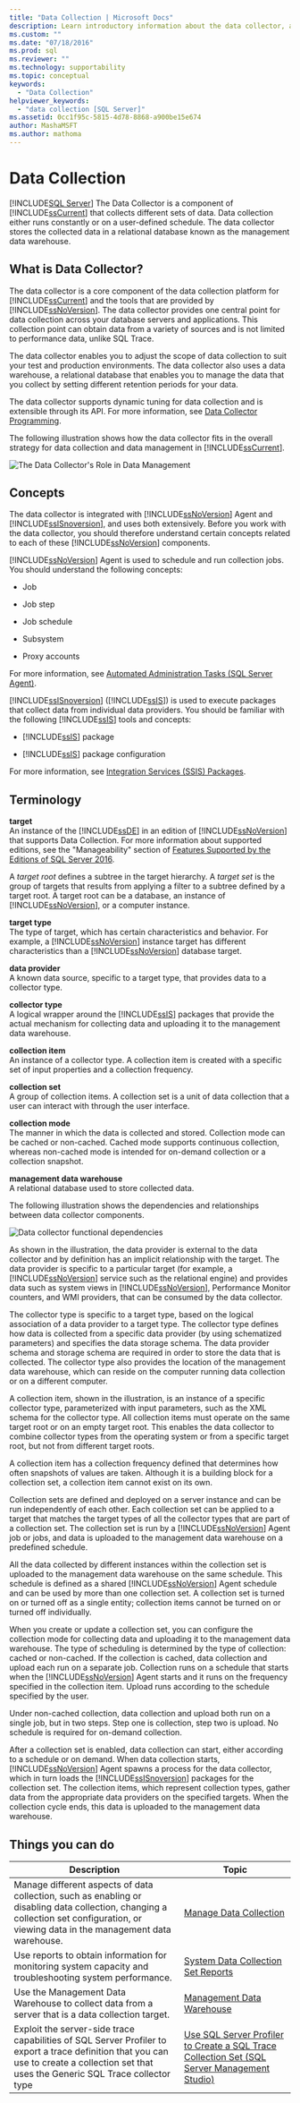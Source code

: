 ```yaml
---
title: "Data Collection | Microsoft Docs"
description: Learn introductory information about the data collector, a component of SQL Server 2019 that collects different sets of data.
ms.custom: ""
ms.date: "07/18/2016"
ms.prod: sql
ms.reviewer: ""
ms.technology: supportability
ms.topic: conceptual
keywords: 
  - "Data Collection"
helpviewer_keywords: 
  - "data collection [SQL Server]"
ms.assetid: 0cc1f95c-5815-4d78-8868-a900be15e674
author: MashaMSFT
ms.author: mathoma
---
```

# Data Collection
 [!INCLUDE[SQL Server](../../includes/applies-to-version/_ssnoversion.md)]
  The Data Collector is a component of [!INCLUDE[ssCurrent](../../includes/sscurrent-md.md)] that collects different sets of data. Data collection either runs constantly or on a user-defined schedule. The data collector stores the collected data in a relational database known as the management data warehouse.  
  
## What is Data Collector? 
 The data collector is a core component of the data collection platform for [!INCLUDE[ssCurrent](../../includes/sscurrent-md.md)] and the tools that are provided by [!INCLUDE[ssNoVersion](../../includes/ssnoversion-md.md)]. The data collector provides one central point for data collection across your database servers and applications. This collection point can obtain data from a variety of sources and is not limited to performance data, unlike SQL Trace.  
  
 The data collector enables you to adjust the scope of data collection to suit your test and production environments. The data collector also uses a data warehouse, a relational database that enables you to manage the data that you collect by setting different retention periods for your data.  
  
 The data collector supports dynamic tuning for data collection and is extensible through its API. For more information, see [Data Collector Programming](https://msdn.microsoft.com/library/53b4752b-055d-4716-b2bc-75b4cce84101).  
  
 The following illustration shows how the data collector fits in the overall strategy for data collection and data management in [!INCLUDE[ssCurrent](../../includes/sscurrent-md.md)].  
  
 ![The Data Collector's Role in Data Management](../../relational-databases/data-collection/media/datacollectorroleindatastrategy.gif "The Data Collector's Role in Data Management")  
  
## Concepts  
 The data collector is integrated with [!INCLUDE[ssNoVersion](../../includes/ssnoversion-md.md)] Agent and [!INCLUDE[ssISnoversion](../../includes/ssisnoversion-md.md)], and uses both extensively. Before you work with the data collector, you should therefore understand certain concepts related to each of these [!INCLUDE[ssNoVersion](../../includes/ssnoversion-md.md)] components.  
  
 [!INCLUDE[ssNoVersion](../../includes/ssnoversion-md.md)] Agent is used to schedule and run collection jobs. You should understand the following concepts:  
  
-   Job  
  
-   Job step  
  
-   Job schedule  
  
-   Subsystem  
  
-   Proxy accounts  
  
 For more information, see [Automated Administration Tasks &#40;SQL Server Agent&#41;](https://msdn.microsoft.com/library/541ee5ac-2c9f-4b74-b4f0-13b7bd5920b0).  
  
 [!INCLUDE[ssISnoversion](../../includes/ssisnoversion-md.md)] ([!INCLUDE[ssIS](../../includes/ssis-md.md)]) is used to execute packages that collect data from individual data providers. You should be familiar with the following [!INCLUDE[ssIS](../../includes/ssis-md.md)] tools and concepts:  
  
-   [!INCLUDE[ssIS](../../includes/ssis-md.md)] package  
  
-   [!INCLUDE[ssIS](../../includes/ssis-md.md)] package configuration  
  
 For more information, see [Integration Services &#40;SSIS&#41; Packages](../../integration-services/integration-services-ssis-packages.md).  
  
## Terminology  
 **target**  
 An instance of the [!INCLUDE[ssDE](../../includes/ssde-md.md)] in an edition of [!INCLUDE[ssNoVersion](../../includes/ssnoversion-md.md)] that supports Data Collection. For more information about supported editions, see the "Manageability" section of [Features Supported by the Editions of SQL Server 2016](~/sql-server/editions-and-supported-features-for-sql-server-2016.md).  
  
 A *target root* defines a subtree in the target hierarchy. A *target set* is the group of targets that results from applying a filter to a subtree defined by a target root. A target root can be a database, an instance of [!INCLUDE[ssNoVersion](../../includes/ssnoversion-md.md)], or a computer instance.  
  
**target type**  
 The type of target, which has certain characteristics and behavior. For example, a [!INCLUDE[ssNoVersion](../../includes/ssnoversion-md.md)] instance target has different characteristics than a [!INCLUDE[ssNoVersion](../../includes/ssnoversion-md.md)] database target.  
  
 **data provider**  
 A known data source, specific to a target type, that provides data to a collector type.  
  
**collector type**  
 A logical wrapper around the [!INCLUDE[ssIS](../../includes/ssis-md.md)] packages that provide the actual mechanism for collecting data and uploading it to the management data warehouse.  
  
 **collection item**  
 An instance of a collector type. A collection item is created with a specific set of input properties and a collection frequency.  
  
 **collection set**  
 A group of collection items. A collection set is a unit of data collection that a user can interact with through the user interface.  
  
 **collection mode**  
 The manner in which the data is collected and stored. Collection mode can be cached or non-cached. Cached mode supports continuous collection, whereas non-cached mode is intended for on-demand collection or a collection snapshot.  
  
 **management data warehouse**  
 A relational database used to store collected data.  
  
 The following illustration shows the dependencies and relationships between data collector components.  
  
 ![Data collector functional dependencies](../../relational-databases/data-collection/media/dc-functional-dependencies.gif "Data collector functional dependencies")  
  
 As shown in the illustration, the data provider is external to the data collector and by definition has an implicit relationship with the target. The data provider is specific to a particular target (for example, a [!INCLUDE[ssNoVersion](../../includes/ssnoversion-md.md)] service such as the relational engine) and provides data such as system views in [!INCLUDE[ssNoVersion](../../includes/ssnoversion-md.md)], Performance Monitor counters, and WMI providers, that can be consumed by the data collector.  
  
 The collector type is specific to a target type, based on the logical association of a data provider to a target type. The collector type defines how data is collected from a specific data provider (by using schematized parameters) and specifies the data storage schema. The data provider schema and storage schema are required in order to store the data that is collected. The collector type also provides the location of the management data warehouse, which can reside on the computer running data collection or on a different computer.  
  
 A collection item, shown in the illustration, is an instance of a specific collector type, parameterized with input parameters, such as the XML schema for the collector type. All collection items must operate on the same target root or on an empty target root. This enables the data collector to combine collector types from the operating system or from a specific target root, but not from different target roots.  
  
 A collection item has a collection frequency defined that determines how often snapshots of values are taken. Although it is a building block for a collection set, a collection item cannot exist on its own.  
  
 Collection sets are defined and deployed on a server instance and can be run independently of each other. Each collection set can be applied to a target that matches the target types of all the collector types that are part of a collection set. The collection set is run by a [!INCLUDE[ssNoVersion](../../includes/ssnoversion-md.md)] Agent job or jobs, and data is uploaded to the management data warehouse on a predefined schedule.  
  
 All the data collected by different instances within the collection set is uploaded to the management data warehouse on the same schedule. This schedule is defined as a shared [!INCLUDE[ssNoVersion](../../includes/ssnoversion-md.md)] Agent schedule and can be used by more than one collection set. A collection set is turned on or turned off as a single entity; collection items cannot be turned on or turned off individually.  
  
 When you create or update a collection set, you can configure the collection mode for collecting data and uploading it to the management data warehouse. The type of scheduling is determined by the type of collection: cached or non-cached. If the collection is cached, data collection and upload each run on a separate job. Collection runs on a schedule that starts when the [!INCLUDE[ssNoVersion](../../includes/ssnoversion-md.md)] Agent starts and it runs on the frequency specified in the collection item. Upload runs according to the schedule specified by the user.  
  
 Under non-cached collection, data collection and upload both run on a single job, but in two steps. Step one is collection, step two is upload. No schedule is required for on-demand collection.  
  
 After a collection set is enabled, data collection can start, either according to a schedule or on demand. When data collection starts, [!INCLUDE[ssNoVersion](../../includes/ssnoversion-md.md)] Agent spawns a process for the data collector, which in turn loads the [!INCLUDE[ssISnoversion](../../includes/ssisnoversion-md.md)] packages for the collection set. The collection items, which represent collection types, gather data from the appropriate data providers on the specified targets. When the collection cycle ends, this data is uploaded to the management data warehouse.  
  
## Things you can do  
  
|Description|Topic|  
|----------------------|-----------|  
|Manage different aspects of data collection, such as enabling or disabling data collection, changing a collection set configuration, or viewing data in the management data warehouse.|[Manage Data Collection](../../relational-databases/data-collection/manage-data-collection.md)|  
|Use reports to obtain information for monitoring system capacity and troubleshooting system performance.|[System Data Collection Set Reports](../../relational-databases/data-collection/system-data-collection-set-reports.md)|  
|Use the Management Data Warehouse to collect data from a server that is a data collection target.|[Management Data Warehouse](../../relational-databases/data-collection/management-data-warehouse.md)| 
|Exploit the server-side trace capabilities of SQL Server Profiler to export a trace definition that you can use to create a collection set that uses the Generic SQL Trace collector type| [Use SQL Server Profiler to Create a SQL Trace Collection Set (SQL Server Management Studio)](use-sql-server-profiler-to-create-a-sql-trace-collection-set.md)
  
  

